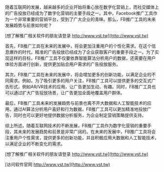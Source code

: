 随着互联网的发展，越来越多的企业开始将重心放在数字化营销上，而社交媒体上的广告投放已经成为了数字化营销的主要手段之一。其中，Facebook推广工具作为一个非常重要的营销平台，受到了广大企业的青睐。那么，FB推广工具的未来发展趋势与前景如何呢？

[想了解推广相关软件的朋友请登录 http://www.vst.tw](http://www.vst.tw)

首先，FB推广工具在未来的发展中，将会更加注重用户的个性化需求。在这个信息爆炸的时代，精准的广告投放已经成为了企业获取客户的重要手段之一。为了实现这样的目标，FB推广工具不仅要依靠智能算法分析用户的数据，还需要在用户体验方面进行创新，提供更加贴合用户需求的广告投放服务。

其次，FB推广工具在未来的发展中，将会增加更多的创新功能，以满足企业的不同需求。例如，为了吸引更多的用户关注，FB推广工具可以提供更多的交互式广告形式，例如AR/VR技术的应用，让广告更加生动、有趣。同时，FB推广工具也可以通过扩大广告投放场景，让广告更加全面地覆盖用户群体。

最后，FB推广工具未来的发展趋势与前景也离不开大数据和人工智能技术的应用。通过AI算法分析用户喜好和行为数据，FB推广工具可以更加精准地投放广告，同时也可以更好地提供数据分析服务，为企业制定营销策略提供支持。

综上所述，随着互联网技术的不断发展，FB推广工具作为数字化营销的重要手段，其未来的发展趋势和前景是非常广阔的。在未来的发展中，FB推广工具将会注重用户个性需求，提供更多的创新功能，并且积极应用大数据和人工智能技术，以满足企业的不断变化的需求。

[想了解推广相关软件的朋友请登录 http://www.vst.tw](http://www.vst.tw)


[访问软件官网 http://www.vst.tw](http://www.vst.tw)
